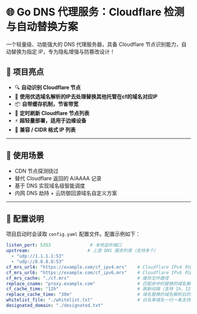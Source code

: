 # 🌐 Go DNS 代理服务：Cloudflare 检测与自动替换方案

一个轻量级、功能强大的 DNS 代理服务器，具备 Cloudflare 节点识别能力，自动替换为指定 IP，专为隐私增强与防篡改设计！

## 🚀 项目亮点

- 🔍 **自动识别 Cloudflare 节点**
- 🔁 **使用优选域名解析的IP去处理替换其他托管在cf的域名对应IP**
- 📦 **自带缓存机制，节省带宽**
- 🔄 **定时刷新 Cloudflare 节点列表**
- ⚡ **超轻量部署，适用于边缘设备**
- 📜 **兼容 / CIDR 格式 IP 列表**

---

## 🧠 使用场景

- CDN 节点探测绕过
- 替代 Cloudflare 返回的 A/AAAA 记录
- 基于 DNS 实现域名级智能调度
- 内网 DNS 劫持 + 云防御回源域名自定义方案

---

## 🔧 配置说明

项目启动时会读取 `config.yaml` 配置文件。配置示例如下：

```yaml
listen_port: 5353               # 本地监听端口
upstream:                      # 上游 DNS 服务列表（支持多个）
  - "udp://1.1.1.1:53"
  - "udp://8.8.8.8:53"
cf_mrs_url4: "https://example.com/cf_ipv4.mrs"    # Cloudflare IPv4 列表
cf_mrs_url6: "https://example.com/cf_ipv6.mrs"    # Cloudflare IPv6 列表
cf_mrs_cache: "./cf.mrs"                          # 缓存文件路径
replace_cname: "proxy.example.com"                # 匹配命中时替换的域名解析后的IP
cf_cache_time: "12h"                              # 刷新间隔（支持 1h、12h、24h 等）
replace_cache_time: "30m"                         # 域名替换的域名解析后的IP缓存时间，就不会重复询问上游了
whitelist_file: "./whitelist.txt"                 # 白名单域名一行一条支持通配符*.domain.*
designated_domain: "./designated.txt"